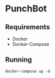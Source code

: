 # PunchBot

## Requirements
* Docker
* Docker-Compose

## Running
```docker build -t wesleyholiveira/punchbot:latest
docker-compose up -d
```
